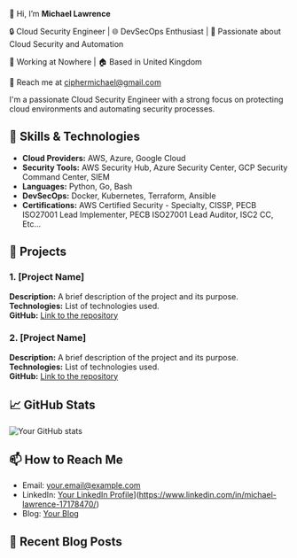 👋 Hi, I’m **Michael Lawrence**

🔒 Cloud Security Engineer | 🌐 DevSecOps Enthusiast | 🚀 Passionate about Cloud Security and Automation

💼 Working at Nowhere | 🏠 Based in United Kingdom

📧 Reach me at ciphermichael@gmail.com

I'm a passionate Cloud Security Engineer with a strong focus on protecting cloud environments and automating security processes. 

## 🔧 Skills & Technologies

- **Cloud Providers:** AWS, Azure, Google Cloud
- **Security Tools:** AWS Security Hub, Azure Security Center, GCP Security Command Center, SIEM
- **Languages:** Python, Go, Bash
- **DevSecOps:** Docker, Kubernetes, Terraform, Ansible
- **Certifications:** AWS Certified Security - Specialty, CISSP, PECB ISO27001 Lead Implementer, PECB ISO27001 Lead Auditor, ISC2 CC, Etc...

## 🌟 Projects

### 1. [Project Name]
**Description:** A brief description of the project and its purpose.  
**Technologies:** List of technologies used.  
**GitHub:** [Link to the repository](https://github.com/yourusername/project-name)

### 2. [Project Name]
**Description:** A brief description of the project and its purpose.  
**Technologies:** List of technologies used.  
**GitHub:** [Link to the repository](https://github.com/yourusername/project-name)

## 📈 GitHub Stats

![Your GitHub stats](https://github-readme-stats.vercel.app/api?username=ciphermichael&show_icons=true&theme=radical)

## 📫 How to Reach Me

- Email: [your.email@example.com](mailto:ciphermichael@gmail.com)
- LinkedIn: [Your LinkedIn Profile](https://linkedin.com/in/yourprofile)](https://www.linkedin.com/in/michael-lawrence-17178470/)
- Blog: [Your Blog](https://yourblog.com)

## 📝 Recent Blog Posts

<!-- BLOG-POST-LIST:START -->
<!-- BLOG-POST-LIST:END -->

